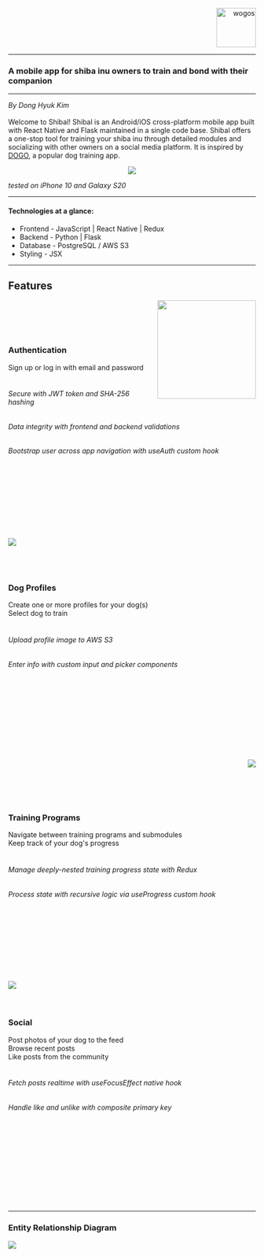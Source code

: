 <p align="right">
<!--    <a href="https://wogos.herokuapp.com/"> -->
      <img src="frontend/src/assets/logo.png" width="80px" alt="wogos"/>
<!--    </a> -->
</p>

---
### A mobile app for shiba inu owners to train and bond with their companion

---
*By Dong Hyuk Kim*<br><br>
Welcome to Shibal! Shibal is an Android/iOS cross-platform mobile app built with React Native and Flask maintained in a single code base. Shibal offers a one-stop tool for training your shiba inu through detailed modules and socializing with other owners on a social media platform. It is inspired by [DOGO](https://dogo.app/), a popular dog training app.

<p align="center">
      <img src="documentation/readme/welcome_screen.gif">
</p>

*tested on iPhone 10 and Galaxy S20*

---

#### Technologies at a glance:

- Frontend - JavaScript | React Native | Redux
- Backend - Python | Flask
- Database - PostgreSQL / AWS S3
- Styling - JSX

---

## Features<br>
<img margin-right="50px" src="documentation/readme/authentication.gif" align="right" width="200px"><br><br><br><br>
### Authentication<br>
Sign up or log in with email and password<br><br>
###### Secure with JWT token and SHA-256 hashing<br>
###### Data integrity with frontend and backend validations<br>
###### Bootstrap user across app navigation with useAuth custom hook<br><br><br><br><br><br><br><br><br>


<img src="documentation/readme/create_dog.gif" align="left"><br><br><br><br>
### Dog Profiles<br>
Create one or more profiles for your dog(s)<br>
Select dog to train<br><br>
###### Upload profile image to AWS S3<br>
###### Enter info with custom input and picker components<br><br><br><br><br><br><br><br><br><br>


<img margin-right="50px" src="documentation/readme/training.gif" align="right"><br><br><br><br><br>
### Training Programs<br>
Navigate between training programs and submodules<br>
Keep track of your dog's progress<br><br>
###### Manage deeply-nested training progress state with Redux<br>
###### Process state with recursive logic via useProgress custom hook<br><br><br><br><br><br><br><br><br>


<img src="documentation/readme/social.gif" align="left"><br><br><br>
### Social<br>
Post photos of your dog to the feed<br>
Browse recent posts<br>
Like posts from the community<br><br>
###### Fetch posts realtime with useFocusEffect native hook<br>
###### Handle like and unlike with composite primary key<br><br><br><br><br><br><br><br><br><br><br>


---
### Entity Relationship Diagram

<img src="documentation/Entity_Relationship_Diagram.png" />
